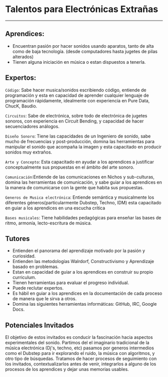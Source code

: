 
# Talentos para Electrónicas Extrañas
----

## Aprendices:
- Encuentran pasión  por hacer sonidos usando aparatos, tanto de alta como de baja tecnología. (desde computadores hasta jugetes de pilas alterados)
- Tienen alguna iniciación en música o estan dispuestos a tenerla.


## Expertos:
`Código`: Sabe hacer musica/sonidos escribiendo código, entiende de programación y esta en capacidad de aprender cualquier lenguaje de programación rápidamente, idealmente con experiencia en Pure Data, ChucK,  Baudio.

`Circuitos`: Sabe de electrónica, sobre todo de electrónica de jugetes sonoros, con experiencia en Circuit Bending, y capacidad de hacer secuenciadores análogos.

`Diseño Sonoro`: Tiene las capacidades de un Ingeniero de sonido, sabe mucho de frecuencias y post-producción, domina las herramientas para manipular el sonido que acompaña la imagen y esta capacitado en producir sonidos muy extraños.

`Arte y Concepto`: Esta capacitado en ayudar a los aprendices a justificar conceptualmente sus propuestas en el ámbito del arte sonoro.

`Comunicación`:Entiende de las comunicaciones en Nichos y sub-culturas, domina las herramientas de comunicación, y sabe guiar a los aprendices en la manera de comunicarse con la gente que habita sus propuestas.

`Generos de Musica electrónica`: Entiende semántica y musicalmente los diferentes géneros(particularmente Dubstep, Techno, IDM) esta capacitado en guiar a los aprendices en una escucha crítica

`Bases musicales`: Tiene habilidades pedagógicas para enseñar las bases de ritmo, armonía, lecto-escritura de música.

## Tutores
- Entienden el panorama del aprendizaje motivado por la pasión y curiosidad.
- Entienden las metodologías Walrdorf, Constructivismo y Aprendizaje basado en problemas.
- Estan en capacidad de guiar a los aprendices en construir su propio curriculum.
- Tienen herramientas para evaluar el progreso individual.
- Puede reclutar expertos.
- Es hábil en guiar a los aprendices en la documentación de cada proceso de manera que le sirva a otros.
- Domina las siguientes herramientas informáticas: GitHub, IRC, Google Docs.

## Potenciales Invitados
El objetivo de estos invitados es conducir la fascinación hacia aspectos experimentales del sonido.
Partimos del el imaginario tradicional de la música electrónica (Dj's, techno, etc) pasamos por generos intermedios como el Dubstep para ir explorando el ruido, la música con algoritmos, y otro tipo de búsquedas.
Tratamos de hacer procesos de seguimiento con los invitados, contextualizarlos antes de venir, integrarlos a alguno de los procesos de los aprendices y dejar unas memorias usables.
